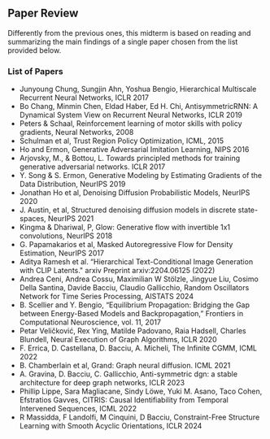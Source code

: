 ## Paper Review

Differently from the previous ones, this midterm is based on reading and summarizing the main findings of a single paper chosen from the list provided below.

### List of Papers


- Junyoung Chung, Sungjin Ahn, Yoshua Bengio, Hierarchical Multiscale Recurrent Neural Networks, ICLR 2017
- Bo Chang, Minmin Chen, Eldad Haber, Ed H. Chi, AntisymmetricRNN: A Dynamical System View on Recurrent Neural Networks, ICLR 2019
- Peters & Schaal, Reinforcement learning of motor skills with policy gradients, Neural Networks, 2008
- Schulman et al, Trust Region Policy Optimization, ICML, 2015
- Ho and Ermon, Generative Adversarial Imitation Learning, NIPS 2016
- Arjovsky, M., & Bottou, L. Towards principled methods for training generative adversarial networks. ICLR 2017
- Y. Song & S. Ermon, Generative Modeling by Estimating Gradients of the Data Distribution, NeurIPS 2019
- Jonathan Ho et al, Denoising Diffusion Probabilistic Models, NeurIPS 2020
- J. Austin, et al,  Structured denoising diffusion models in discrete state-spaces, NeurIPS 2021
- Kingma & Dhariwal, P, Glow: Generative flow with invertible 1x1 convolutions, NeurIPS 2018
- G. Papamakarios et al, Masked Autoregressive Flow for Density Estimation, NeurIPS 2017
- Aditya Ramesh et al. “Hierarchical Text-Conditional Image Generation with CLIP Latents." arxiv Preprint arxiv:2204.06125 (2022)
- Andrea Ceni, Andrea Cossu, Maximilian W Stölzle, Jingyue Liu, Cosimo Della Santina, Davide Bacciu, Claudio Gallicchio, Random Oscillators Network for Time Series Processing, AISTATS 2024
- B. Scellier and Y. Bengio, “Equilibrium Propagation: Bridging the Gap between Energy-Based Models and Backpropagation,” Frontiers in Computational Neuroscience, vol. 11, 2017
- Petar Veličković, Rex Ying, Matilde Padovano, Raia Hadsell, Charles Blundell, Neural Execution of Graph Algorithms, ICLR 2020
- F. Errica, D. Castellana, D. Bacciu, A. Micheli, The Infinite CGMM, ICML 2022
- B. Chamberlain et al, Grand: Graph neural diffusion. ICML 2021
- A. Gravina, D. Bacciu, C. Gallicchio, Anti-symmetric dgn: a stable architecture for deep graph networks, ICLR 2023
- Phillip Lippe, Sara Magliacane, Sindy Löwe, Yuki M. Asano, Taco Cohen, Efstratios Gavves, CITRIS: Causal Identifiability from Temporal Intervened Sequences, ICML 2022
- R Massidda, F Landolfi, M Cinquini, D Bacciu, Constraint-Free Structure Learning with Smooth Acyclic Orientations, ICLR 2024
